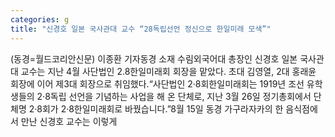 ```yaml
---
categories: g
title: "신경호 일본 국사관대 교수 “28독립선언 정신으로 한일미래 모색”"
---
```

(동경=월드코리안신문) 이종환 기자동경 소재 수림외국어대 총장인 신경호 일본 국사관대 교수는 지난 4월 사단법인 2.8한일미래회 회장을 맡았다. 초대 김영열, 2대 홍래윤 회장에 이어 제3대 회장으로 취임했다.&ldquo;사단법인 2&middot;8회한일미래회는 1919년 조선 유학생들의 2&middot;8독립 선언을 기념하는 사업을 해 온 단체로, 지난 3월 26일 정기총회에서 단체명 2&middot;8회가 2&middot;8한일미래회로 바꿨습니다.&rdquo;8월 15일 동경 가구라자카의 한 음식점에서 만난 신경호 교수는 이렇게